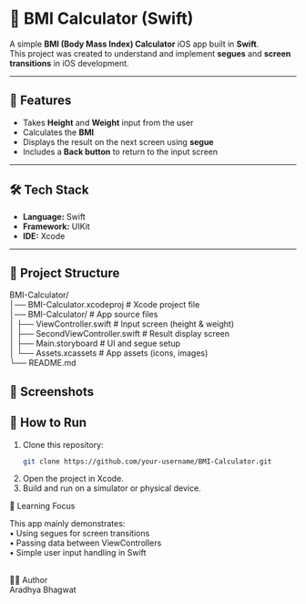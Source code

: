 # 📱 BMI Calculator (Swift)

A simple **BMI (Body Mass Index) Calculator** iOS app built in **Swift**.  
This project was created to understand and implement **segues** and **screen transitions** in iOS development.

---

## 🚀 Features
- Takes **Height** and **Weight** input from the user  
- Calculates the **BMI**  
- Displays the result on the next screen using **segue**  
- Includes a **Back button** to return to the input screen  

---

## 🛠️ Tech Stack
- **Language:** Swift  
- **Framework:** UIKit  
- **IDE:** Xcode  

---

## 📂 Project Structure

BMI-Calculator/<br>
│── BMI-Calculator.xcodeproj   # Xcode project file<br>
│── BMI-Calculator/            # App source files<br>
│   ├── ViewController.swift   # Input screen (height & weight)<br>
│   ├── SecondViewController.swift # Result display screen<br>
│   ├── Main.storyboard        # UI and segue setup<br>
│   └── Assets.xcassets        # App assets (icons, images)<br>
└── README.md<br>

## 📸 Screenshots 

## 📲 How to Run
1. Clone this repository:
   ```bash
   git clone https://github.com/your-username/BMI-Calculator.git

2.	Open the project in Xcode.
3.	Build and run on a simulator or physical device.


📖 Learning Focus


This app mainly demonstrates:<br>
	•	Using segues for screen transitions<br>
	•	Passing data between ViewControllers<br>
	•	Simple user input handling in Swift<br>
 
<br>
👨‍💻 Author<br>
Aradhya Bhagwat
